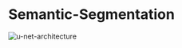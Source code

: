 # Semantic-Segmentation
![u-net-architecture](https://user-images.githubusercontent.com/96677478/205085101-982e7860-63d6-4188-84ed-c6466b212f26.png)
